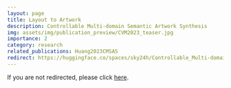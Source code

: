 ```yaml
---
layout: page
title: Layout to Artwork
description: Controllable Multi-domain Semantic Artwork Synthesis
img: assets/img/publication_preview/CVM2023_teaser.jpg
importance: 2
category: research
related_publications: Huang2023CMSAS
redirect: https://huggingface.co/spaces/sky24h/Controllable_Multi-domain_Semantic_Artwork_Synthesis
---
```


If you are not redirected, please click [here]("https://huggingface.co/spaces/sky24h/Controllable_Multi-domain_Semantic_Artwork_Synthesis).